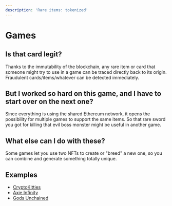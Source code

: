 ```yaml
---
description: 'Rare items: tokenized'
---
```


# Games

## Is that card legit?

Thanks to the immutability of the blockchain, any rare item or card that someone might try to use in a game can be traced directly back to its origin. Fraudulent cards/items/whatever can be detected immediately.

## But I worked so hard on this game, and I have to start over on the next one?

Since everything is using the shared Ethereum network, it opens the possibility for multiple games to support the same items. So that rare sword you got for killing that evil boss monster might be useful in another game.

## What else can I do with these?

Some games let you use two NFTs to create or "breed" a new one, so you can combine and generate something totally unique.

## Examples

* [CryptoKitties](https://www.cryptokitties.co/)
* [Axie Infinity](https://axieinfinity.com/)
* [Gods Unchained](https://godsunchained.com/)



